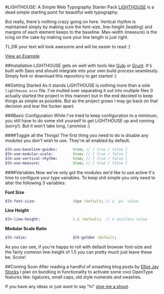 #LiGHTHOUSE: A Simple Web Typography Starter Pack
[LiGHTHOUSE]('https://adamduckett.github.io/lighthouse/') is a dead simple starting point for beautiful web typography.

But really, there's nothing crazy going on here. Vertical rhythm is maintained simply by making sure the font-size, line-height (leading) and margins of each element keeps to the baseline. Max-width (measure) is the icing on the cake by making sure your line length is just right.

TL;DR your text will look awesome and will be easier to read :)

[View an Example](https://adamduckett.github.io/lighthouse/example)

##Installation
LiGHTHOUSE gets on well with tools like [Gulp](http://gulpjs.com/) or [Grunt](http://gruntjs.com/). It's built with Sass and
should integrate into your own build process seamlessly. Simply fork or download this repository to get started :)

##Getting Started
As it stands LiGHTHOUSE is nothing more than a sole ```lighthouse.scss``` file. I've mulled over separating it out into multiple files (I actually started the project in this manner) but in the end decided to keep things as simple as possible. But as the project grows I may go back on that decision and tear the fucker apart.

###Basic Configuration
While I've tried to keep configuration to a minimum, you still have to do some shit yourself to get LiGHTHOUSE up and running (sorry!). But it won't take long, I promise :)

####Toggle all the Things!
The first thing you need to do is disable any modules you don't wish to use. They're all enabled by default.

```sass
$lh-use-baseline-guides:       true; // [ true / false ]
$lh-use-modular-scale:         true; // [ true / false ]
$lh-use-vertical-rhythm:       true; // [ true / false ]
$lh-use-measure:               true; // [ true / false ]
```

####Variables
Now we've only got the modules we'd like to use active it's time to configure your type variables. To keep shit simple you only need to alter the following 3 variables:

**Font Size**
```sass
$lh-font-size:                 16px !default; // a `px` value
```

**Line Height**
```sass
$lh-line-height:               1.5 !default;  // a unitless value
```

**Modular Scale Ratio**
```sass
$lh-ratio:                     $lh-golden !default;
```

As you can see, if you're happy to roll with default browser font-size and the fairly common line-height of 1.5 you can pretty much just leave these be. Score!

##Coming Soon
After reading a handful of smashing blog posts by [Elliot Jay Stocks](http://www.elliotjaystocks.com/) I plan on bundling in functionality to activate some cool OpenType features like: ligatures, small caps, old style numerals and swashes.

If you have any ideas or just want to say "hi" [give me a shout](https://twitter.com/adam_duckett).

